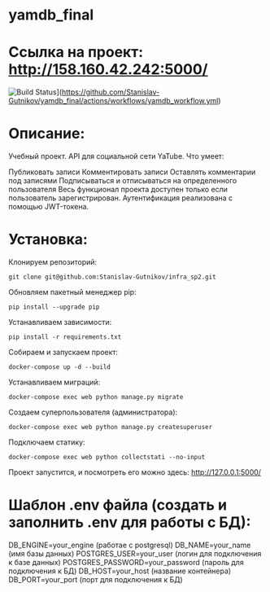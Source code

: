 # yamdb_final
# Ссылка на проект: http://158.160.42.242:5000/
![Build Status](https://github.com/Stanislav-Gutnikov/yamdb_final/workflows/tests/badge.svg)](https://github.com/Stanislav-Gutnikov/yamdb_final/actions/workflows/yamdb_workflow.yml)

# Описание:

Учебный проект. API для социальной сети YaTube. Что умеет:

Публиковать записи
Комментировать записи
Оставлять комментарии под записями
Подписываться и отписываться на определенного пользователя
Весь функционал проекта доступен только если пользователь зарегистрирован. Аутентификация реализована с помощью JWT-токена.

# Установка:

Клонируем репозиторий:

```
git clone git@github.com:Stanislav-Gutnikov/infra_sp2.git
```

Обновляем пакетный менеджер pip:

```
pip install --upgrade pip
```

Устанавливаем зависимости:

```
pip install -r requirements.txt
```

Собираем и запускаем проект:

```
docker-compose up -d --build
```

Устанавливаем миграций:

```
docker-compose exec web python manage.py migrate
```

Создаем суперпользователя (администратора):

```
docker-compose exec web python manage.py createsuperuser
```

Подключаем статику:

```
docker-compose exec web python collectstati --no-input
```

Проект запустится, и посмотреть его можно здесь:
http://127.0.0.1:5000/

# Шаблон .env файла (создать и заполнить .env для работы с БД):
DB_ENGINE=your_engine (работае с postgresql)
DB_NAME=your_name (имя базы данных)
POSTGRES_USER=your_user (логин для подключения к базе данных)
POSTGRES_PASSWORD=your_password (пароль для подключения к БД)
DB_HOST=your_host (название контейнера)
DB_PORT=your_port (порт для подключения к БД)
